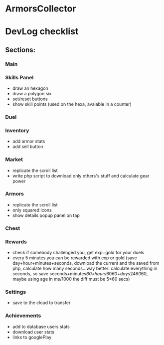 # ArmorsCollector

# DevLog checklist

## Sections:

### Main

### Skills Panel
 - draw an hexagon
 - draw a polygon six
 - set/reset buttons
 - show skill points (used on the hexa, avaiable in a counter)
 
### Duel

### Inventory
 - add armor stats
 - add sell button

### Market
 - replicate the scroll list
 - write php script to download only others's stuff and calculate gear power

### Armors
 - replicate the scroll list
 - only squared icons
 - show details popup panel on tap

### Chest

### Rewards
 - check if somebody challenged you, get exp+gold for your duels
 - every 5 minutes you can be rewarded with exp or gold (save day+hour+minutes+seconds, download the current and the saved from php, calculate how many seconds...way better: calculate everything in seconds, so save seconds+minutes*60+hours*60*60+days*24*60*60, maybe using age in ms/1000 the diff must be 5*60 secs)

### Settings
 - save to the cloud to transfer

### Achievements
 - add to database users stats
 - download user stats
 - links to googlePlay
 

